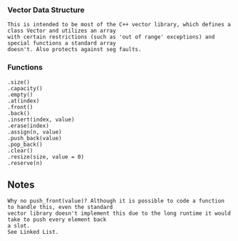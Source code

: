 ### Vector Data Structure
	This is intended to be most of the C++ vector library, which defines a class Vector and utilizes an array
	with certain restrictions (such as 'out of range' exceptions) and special functions a standard array
	doesn't. Also protects against seg faults.
	
### Functions
	.size()
	.capacity()
	.empty()
	.at(index)
	.front()
	.back()
	.insert(index, value)
	.erase(index)
	.assign(n, value)
	.push_back(value)
	.pop_back()
	.clear()
	.resize(size, value = 0)
	.reserve(n)
	
## Notes
	Why no push_front(value)? Although it is possible to code a function to handle this, even the standard
	vector library doesn't implement this due to the long runtime it would take to push every element back 
	a slot. 
	See Linked List.
